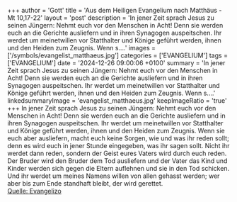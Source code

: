 +++
author = 'Gott'
title = 'Aus dem Heiligen Evangelium nach Matthäus - Mt 10,17-22'
layout = 'post'
description = 'In jener Zeit sprach Jesus zu seinen Jüngern:  Nehmt euch vor den Menschen in Acht! Denn sie werden euch an die Gerichte ausliefern und in ihren Synagogen auspeitschen. Ihr werdet um meinetwillen vor Statthalter und Könige geführt werden, ihnen und den Heiden zum Zeugnis. Wenn s....'
images = ['/symbols/evangelist_matthaeus.jpg']
categories = ['EVANGELIUM']
tags = ['EVANGELIUM']
date = '2024-12-26 09:00:06 +0100'
summary = 'In jener Zeit sprach Jesus zu seinen Jüngern:  Nehmt euch vor den Menschen in Acht! Denn sie werden euch an die Gerichte ausliefern und in ihren Synagogen auspeitschen. Ihr werdet um meinetwillen vor Statthalter und Könige geführt werden, ihnen und den Heiden zum Zeugnis. Wenn s....'
linkedsummaryImage = 'evangelist_matthaeus.jpg'
keepImageRatio = 'true'
+++
In jener Zeit sprach Jesus zu seinen Jüngern: 
Nehmt euch vor den Menschen in Acht! Denn sie werden euch an die Gerichte ausliefern und in ihren Synagogen auspeitschen.
Ihr werdet um meinetwillen vor Statthalter und Könige geführt werden, ihnen und den Heiden zum Zeugnis.
Wenn sie euch aber ausliefern, macht euch keine Sorgen, wie und was ihr reden sollt; denn es wird euch in jener Stunde eingegeben, was ihr sagen sollt.<!--more-->
Nicht ihr werdet dann reden, sondern der Geist eures Vaters wird durch euch reden.
Der Bruder wird den Bruder dem Tod ausliefern und der Vater das Kind und Kinder werden sich gegen die Eltern auflehnen und sie in den Tod schicken.
Und ihr werdet um meines Namens willen von allen gehasst werden; wer aber bis zum Ende standhaft bleibt, der wird gerettet.<br> [Quelle: Evangelizo](https://evangeliumtagfuertag.org/DE/gospel)